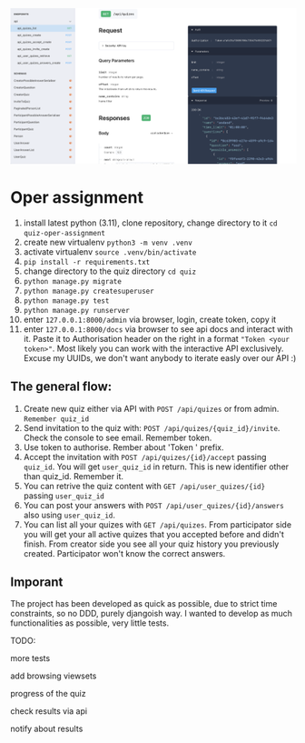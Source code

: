 ![alt text](https://github.com/diego351/oper-assignment/blob/master/interactive_api_screenshot.png?raw=true)

# Oper assignment

1. install latest python (3.11), clone repository, change directory to it `cd quiz-oper-assignment`
2. create new virtualenv `python3 -m venv .venv`
3. activate virtualenv `source .venv/bin/activate`
4. `pip install -r requirements.txt`
5. change directory to the quiz directory `cd quiz`
6. `python manage.py migrate`
7. `python manage.py createsuperuser`
8. `python manage.py test`
9. `python manage.py runserver`
10. enter `127.0.0.1:8000/admin` via browser, login, create token, copy it
11. enter `127.0.0.1:8000/docs` via browser to see api docs and interact with it. Paste it to Authorisation header on the right in a format `"Token <your token>"`. Most likely you can work with the interactive API exclusively. Excuse my UUIDs, we don't want anybody to iterate easly over our API :)

## The general flow:

1. Create new quiz either via API with `POST /api/quizes` or from admin. `Remember quiz_id`
2. Send invitation to the quiz with: `POST /api/quizes/{quiz_id}/invite`. Check the console to see email. Remember token.
3. Use token to authorise. Rember about 'Token ' prefix.
4. Accept the invitation with `POST /api/quizes/{id}/accept` passing `quiz_id`. You will get `user_quiz_id` in return. This is new identifier other than quiz_id. Remember it.
5. You can retrive the quiz content with `GET /api/user_quizes/{id}` passing `user_quiz_id`
6. You can post your answers with `POST /api/user_quizes/{id}/answers` also using `user_quiz_id`.
7. You can list all your quizes with `GET /api/quizes`. From participator side you will get your all active quizes that you accepted before and didn't finish. From creator side you see all your quiz history you previously created. Participator won't know the correct answers.

## Imporant

The project has been developed as quick as possible, due to strict time constraints, so no DDD, purely djangoish way. I wanted to develop as much functionalities as possible, very little tests.

TODO:

more tests

add browsing viewsets

progress of the quiz

check results via api

notify about results
